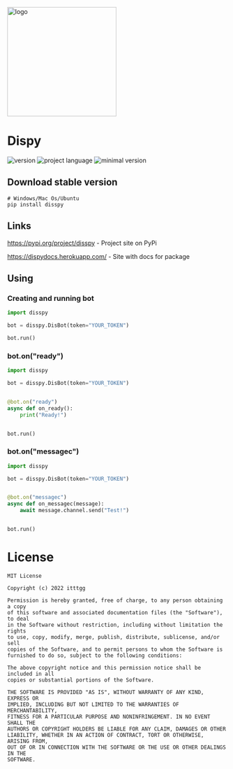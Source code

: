 <p> <img src="logo.png" width="250" alt="logo"/></p>

# Dispy

![version](https://img.shields.io/badge/version-0.1a3-informational?style=flat) ![project language](https://img.shields.io/badge/lang-python-informational) ![minimal version](https://img.shields.io/badge/minimal_python_version-3.8-informational)

## Download stable version
```
# Windows/Mac Os/Ubuntu
pip install disspy
```

## Links
<p><a href="https://pypi.org/project/disspy">https://pypi.org/project/disspy</a> - Project site on PyPi</p>
<p><a href="https://dispydocs.herokuapp.com/">https://dispydocs.herokuapp.com/</a> - Site with docs for package</p>

## Using

### Creating and running bot

```python
import disspy

bot = disspy.DisBot(token="YOUR_TOKEN")

bot.run()
```

### bot.on("ready")

```python
import disspy

bot = disspy.DisBot(token="YOUR_TOKEN")


@bot.on("ready")
async def on_ready():
    print("Ready!")


bot.run()
```

### bot.on("messagec")

```python
import disspy

bot = disspy.DisBot(token="YOUR_TOKEN")


@bot.on("messagec")
async def on_messagec(message):
    await message.channel.send("Test!")


bot.run()
```

# License
```
MIT License

Copyright (c) 2022 itttgg

Permission is hereby granted, free of charge, to any person obtaining a copy
of this software and associated documentation files (the "Software"), to deal
in the Software without restriction, including without limitation the rights
to use, copy, modify, merge, publish, distribute, sublicense, and/or sell
copies of the Software, and to permit persons to whom the Software is
furnished to do so, subject to the following conditions:

The above copyright notice and this permission notice shall be included in all
copies or substantial portions of the Software.

THE SOFTWARE IS PROVIDED "AS IS", WITHOUT WARRANTY OF ANY KIND, EXPRESS OR
IMPLIED, INCLUDING BUT NOT LIMITED TO THE WARRANTIES OF MERCHANTABILITY,
FITNESS FOR A PARTICULAR PURPOSE AND NONINFRINGEMENT. IN NO EVENT SHALL THE
AUTHORS OR COPYRIGHT HOLDERS BE LIABLE FOR ANY CLAIM, DAMAGES OR OTHER
LIABILITY, WHETHER IN AN ACTION OF CONTRACT, TORT OR OTHERWISE, ARISING FROM,
OUT OF OR IN CONNECTION WITH THE SOFTWARE OR THE USE OR OTHER DEALINGS IN THE
SOFTWARE.
```
